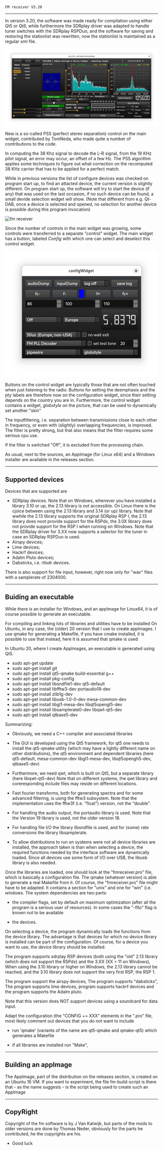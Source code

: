 
    FM receiver V3.20
-------------------------

In version 3.20, the software was made ready for compilation using either Qt5 or  Qt6, while furthermore the SDRplay driver was adapted to handle tuner switches with the SDRplay RSPDuo, and the software for saving and restoring the stationlist was rewritten, now the stationlist is maintained as a regular xml file.

![fm receiver](/fm-mainwidget.png?raw=true)

New is a so-called PSS (perfect stereo separation) control on the main widget,
contributed by TomNeda, who made quite a number of contributions to the
code.

In computing the 38 Khz signal to decode the L-R signal, from the 19
KHz pilot signal, an error may occur, an offset of a few Hz.
The PSS algorithm applies some techniques to figure out what
correction on the recomputed
38 KHz carrier that has to be applied for a perfect match.

While in previous versions the list of configure devices was
checked on program start up, to find an attacted device, the
current version is slightly different.
On program start up, the software will try to start the device
(if any) that was used on the last occasion, if no such device
can be found, a small devide selection widget will show.
(Note that different from e.g. Qt-DAB, once a device is selected
and opened, no selection for another device is possible
during this program invocation)

![fm receiver](/fm-deviceselectwidget.png?raw=true)

Since the number of controls in the main widget was growing,
some controls were  transferred to a separate "control" widget.
The main widget has a button, labeled *Config* with which one can select
and deselect this control widget.

![fm receiver](/fm-configwidget.png?raw=true)

Buttons on the control widget are typically those that are not
often touched when just listening to the radio.
Buttons for setting the deemphasis and the pty labels are therefore now
on the configuration widget, since their setting depends on the country
you are in.
Furthermore, the control widget contains a widget, *globstyle* on the
picture, that can be used to dynamically set another "skin"

The inputfiltering, i.e. separation between transmissions close to each other
in frequency, or even with (slightly) overlapping frequencies,
is improved.
The filter is pretty strong, but that also means that the filter requires
some serious cpu use.

If the filter is switched "Off", it is excluded from the processing chain.

As usual, next to the sources, an AppImage (for Linux x64) and a Windows
installer are available in the releases section.

-------------------------------------------------------------------------
Supported devices
-------------------------------------------------------------------------

Devices that are supported are
 * SDRplay devices. Note that on Windows, whenever you have installed a library 3.10 or up, the 2.13 library is not accessible. On Linux there is the
cjoice between using the 2.13 library and 3.14 (or up) library. Note that
wwhile the 2.13 library supports the original SDRplay RSP I, the 2.13
library does noot provide support for the RSPdx, the 3.0X library
does not provide support for the RSP I when running on Windows.
Note that the SDRplay driver for 3.XX now supports a selector for the tuner in case an SDRplay RSPDuo is used.
 * Airspy devices;
 * Lime devices;
 * Hackrf devices;
 * Adalm Pluto devices;
 * Dabsticks, i.e. rtlsdr devices.

There is also support for file input, however, right now only for
"wav" files with a samplerate of 2304000.

------------------------------------------------------------------------
Buiding an executable
------------------------------------------------------------------------

While there is an installer for Windows, and an appImage for Linux64,
it is of course possible to generate an executable.

For compiling and linking lots of libraries and utilities
have to be installed
On Ubuntu, in any case, the (older) 20 version that I use to
create appImages. I use qmake for generating a Makefile,
if you have cmake installed, it is possible to use that instead,
here it is assumed that qmake is used

In Ubuntu 20, where I create AppImages, an executable is generated using Qt5.
- sudo apt-get update
- sudo apt-get install git
- sudo apt-get install qt5-qmake build-essential g++
- sudo apt-get install pkg-config
- sudo apt-get install libsndfile1-dev qt5-default
- sudo apt-get install libfftw3-dev portaudio19-dev 
- sudo apt-get install zlib1g-dev 
- sudo apt-get install libusb-1.0-0-dev mesa-common-dev
- sudo apt-get install libgl1-mesa-dev libqt5opengl5-dev
- sudo apt-get install libsamplerate0-dev libqwt-qt5-dev
- sudo apt-get install qtbase5-dev

Summarizing:

-  Obviously, we need a C++ compiler and associated libraries

-  The GUI is developed using the Qt5 framework, for qt5 one needs
to install the qt5-qmake utility (which may have a lightly different
name on other distributions), the qt5 environment and dependent
libraries (here qt5-default, mesa-common-dev libgl1-mesa-dev,
libqt5opengh5-dev, qtbase5-dev)

- Furthermore, we need qwt, which is built on Qt5, but a separate library
(here libqwt-qt5-dev)
Note that on different systems, the qwt library and coreresponding include 
files may reside on different locations.

- Fast fourier transforms, both for generating spectra and for some
advanced filtering, is using the fftw3 subsystem. Note that the 
implementation uses the fftw3f (i.e. "float") version, not the "double".

- For handling the audio output, the portaudio library is used. Note that
the Version 19 library is used, not the older version 18.

- For handling file I/O the library libsndfile is used, and for
(some) rate conversions the library libsamplerate.

- To allow distributions to run on systems were not all device
libraries are installed, the approach taken is than when selecting
a device, the required functions needed by the interface software
are dynamically loaded. Since all devices use some form
of I/O over USB, the libusb library is also needed.

Once the libraries are loaded, one should look at the "fmreceiver.pro"
file, which is basically a configuration file. The qmake (whatever
version) is able to generate a real Makefile from it.
Of course, the "fmreceiver.pro" file might have to be adapted.
It contains a section for "unix" and one for "win" (i.e. windows.
The system dependencies are two parts:

 - the compiler flags, set by default on maximum optimization (after
all the program is a serious user of resources). In some cases the
"-flto" flag is known not to be available

 - the devices.

On selecting a device, the program dynamically loads the functions
from the device  library. The advantage is that devices for which
no device library is installed can be part of the configuration.
Of course, for a device you want to use, the device library should
be installed.

The program supports sdrplay RSP devices
(both using the "old" 2.13 library (which does not support the RSPdx)
and the 3.XX (XX = 11 on Windows), When using the 3.10 library or
higher on Windows, the 2.13 library cannot be reached, and the 3.10
library does not support the very first RSP, the RSP 1.

The program support the airspy devices, The program supports "dabsticks",
The program supports lime devices, program supports hackrf devices and
the program supports the Adalm pluto.

Note that this version does NOT support devices using a soundcard
for data input.

 Adapt the configuration (the "CONFIG += XXX" elements in the
".pro" file, most likely comment out devices that you do not want
to include

- run 'qmake' (variants of the name are qt5-qmake and qmake-qt5)
which generates a Makefile

- if all libraries are installed run "Make",

-----------------------------------------------------------------------
Building an appImage
----------------------------------------------------------------------

The AppImage, part of the distribution on the releases section, is
created on an Ubuntu 16 VM. If you want to experiment, the file
fm-build-script is there that - as the name suggests - is the script
being used to create such an AppImage

--------------------------------------------------------------------------
CopyRight
--------------------------------------------------------------------------

Copyright of the fm software is by J Van Katwijk, but parts of the mods
to older versions are done by Thomas Neder, obviously for the
parts he contributed, he the copyrights are his.


-
    Good luck

